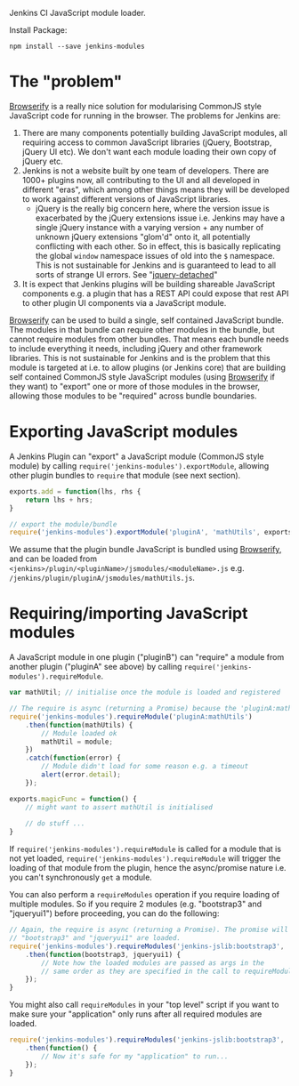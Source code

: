 Jenkins CI JavaScript module loader.

 
Install Package:

```
npm install --save jenkins-modules
```
 
# The "problem"

[Browserify](http://browserify.org/) is a really nice solution for modularising CommonJS style JavaScript code
for running in the browser. The problems for Jenkins are:
 
1. There are many components potentially building JavaScript modules, all requiring access to common JavaScript libraries (jQuery, Bootstrap, jQuery UI etc).
We don't want each module loading their own copy of jQuery etc.
1. Jenkins is not a website built by one team of developers. There are 1000+ plugins now, all contributing to the UI and all developed in different "eras",
which among other things means they will be developed to work against different versions of JavaScript libraries.
    * jQuery is the really big concern here, where the version issue is exacerbated by the jQuery extensions issue i.e. Jenkins may have a single jQuery instance with a varying version + any number of unknown jQuery extensions "glom'd" onto it, all potentially conflicting with each other. So in effect, this is basically replicating the global `window` namespace issues of old into the `$` namespace. This is not sustainable for Jenkins and is guaranteed to lead to all sorts of strange UI errors. See "[jquery-detached](https://github.com/tfennelly/jquery-detached)"   
1. It is expect that Jenkins plugins will be building shareable JavaScript components e.g. a plugin that has a REST API could expose that rest API to other plugin UI components via a JavaScript module.
 
[Browserify](http://browserify.org/) can be used to build a single, self contained JavaScript bundle. The modules in that bundle can require other modules in the bundle, but cannot require modules from other bundles.
That means each bundle needs to include everything it needs, including jQuery and other framework libraries. This is not sustainable for Jenkins and is the problem that this module is targeted at i.e. to allow plugins
(or Jenkins core) that are building self contained CommonJS style JavaScript modules (using [Browserify](http://browserify.org/) if they want)
to "export" one or more of those modules in the browser, allowing those modules to be "required" across bundle boundaries.

# Exporting JavaScript modules

A Jenkins Plugin can "export" a JavaScript module (CommonJS style module) by calling
`require('jenkins-modules').exportModule`, allowing other plugin bundles to `require` that module
(see next section).


```javascript
exports.add = function(lhs, rhs {
    return lhs + hrs;
}

// export the module/bundle
require('jenkins-modules').exportModule('pluginA', 'mathUtils', exports);
```

We assume that the plugin bundle JavaScript is bundled using [Browserify](http://browserify.org/), and can be
loaded from `<jenkins>/plugin/<pluginName>/jsmodules/<moduleName>.js` e.g. `/jenkins/plugin/pluginA/jsmodules/mathUtils.js`.


# Requiring/importing JavaScript modules

A JavaScript module in one plugin ("pluginB") can "require" a module from another plugin ("pluginA" see above)
by calling `require('jenkins-modules').requireModule`.


```javascript
var mathUtil; // initialise once the module is loaded and registered 

// The require is async (returning a Promise) because the 'pluginA:mathUtils' is loaded async.
require('jenkins-modules').requireModule('pluginA:mathUtils')
    .then(function(mathUtils) {
        // Module loaded ok
        mathUtil = module;
    })
    .catch(function(error) {
        // Module didn't load for some reason e.g. a timeout
        alert(error.detail);
    });

exports.magicFunc = function() {
    // might want to assert mathUtil is initialised
    
    // do stuff ...
}
```

If `require('jenkins-modules').requireModule` is called for a module that is not yet loaded, 
`require('jenkins-modules').requireModule` will trigger the loading of that module from the plugin, hence the 
async/promise nature i.e. you can't synchronously `get` a module.

You can also perform a `requireModules` operation if you require loading of multiple modules. So if you require
2 modules (e.g. "bootstrap3" and "jqueryui1") before proceeding, you can do the following:

```javascript
// Again, the require is async (returning a Promise). The promise will not be fulfilled until both
// "bootstrap3" and "jqueryui1" are loaded.
require('jenkins-modules').requireModules('jenkins-jslib:bootstrap3', 'jenkins-jslib:jqueryui1')
    .then(function(bootstrap3, jqueryui1) {
        // Note how the loaded modules are passed as args in the 
        // same order as they are specified in the call to requireModule
    });
}
```

You might also call `requireModules` in your "top level" script if you want to make sure your "application"
only runs after all required modules are loaded. 

```javascript
require('jenkins-modules').requireModules('jenkins-jslib:bootstrap3', 'jenkins-jslib:jqueryui1')
    .then(function() {
        // Now it's safe for my "application" to run...
    });
}
```